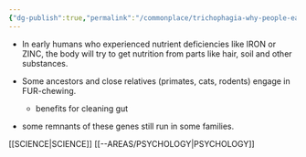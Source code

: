```yaml
---
{"dg-publish":true,"permalink":"/commonplace/trichophagia-why-people-eat-hair/","created":"2025-03-12T22:03:33.071+08:00","updated":"2025-03-25T19:26:06.412+08:00"}
---
```



- In early humans who experienced nutrient deficiencies like IRON or ZINC, the body will try to get nutrition from parts like hair, soil and other substances.

- Some ancestors and close relatives (primates, cats, rodents) engage in FUR-chewing.
	- benefits for cleaning gut
- some remnants of these genes still run in some families.

[[SCIENCE\|SCIENCE]]
[[--AREAS/PSYCHOLOGY\|PSYCHOLOGY]]


